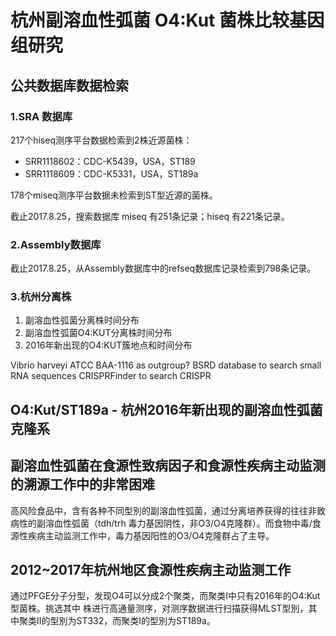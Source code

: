# 杭州副溶血性弧菌 O4:Kut 菌株比较基因组研究

## 公共数据库数据检索

### 1.SRA 数据库

217个hiseq测序平台数据检索到2株近源菌株：

* SRR1118602：CDC-K5439，USA，ST189
* SRR1118609：CDC-K5331，USA，ST189a

178个miseq测序平台数据未检索到ST型近源的菌株。


截止2017.8.25，搜索数据库 miseq 有251条记录；hiseq 有221条记录。

### 2.Assembly数据库

截止2017.8.25，从Assembly数据库中的refseq数据库记录检索到798条记录。


### 3.杭州分离株

1. 副溶血性弧菌分离株时间分布
2. 副溶血性弧菌O4:KUT分离株时间分布
3. 2016年新出现的O4:KUT簇地点和时间分布





Vibrio harveyi ATCC BAA-1116 as outgroup?
BSRD database to search small RNA sequences
CRISPRFinder to search CRISPR




## O4:Kut/ST189a - 杭州2016年新出现的副溶血性弧菌克隆系

## 副溶血性弧菌在食源性致病因子和食源性疾病主动监测的溯源工作中的非常困难

高风险食品中，含有各种不同型別的副溶血性弧菌，通过分离培养获得的往往非致病性的副溶血性弧菌（tdh/trh 毒力基因阴性，非O3/O4克隆群）。而食物中毒/食源性疾病主动监测工作中，毒力基因阳性的O3/O4克隆群占了主导。

## 2012~2017年杭州地区食源性疾病主动监测工作

通过PFGE分子分型，发现O4可以分成2个聚类，而聚类I中只有2016年的O4:Kut型菌株。挑选其中 株进行高通量测序，对测序数据进行扫描获得MLST型別，其中聚类II的型別为ST332，而聚类I的型別为ST189a。

## 
